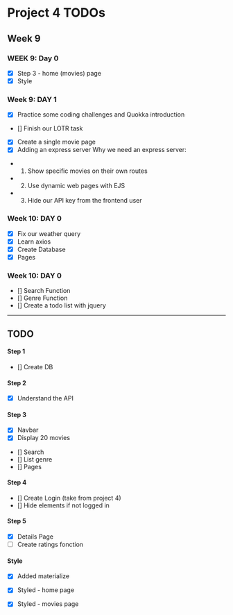 # Project 4 TODOs

## Week 9

### WEEK 9: Day 0

- [x] Step 3 - home (movies) page
- [x] Style

### Week 9: DAY 1
- [x] Practice some coding challenges and Quokka introduction
- [] Finish our LOTR task
- [x] Create a single movie page
- [x] Adding an express server
Why we need an express server:
- 1. Show specific movies on their own routes
- 2. Use dynamic web pages with EJS
- 3. Hide our API key from the frontend user

### Week 10: DAY 0
- [x] Fix our weather query
- [x] Learn axios
- [x] Create Database
- [x] Pages

### Week 10: DAY 0
- [] Search Function
- [] Genre Function
- [] Create a todo list with jquery

-------------------------------------
## TODO
#### Step 1
- [] Create DB

#### Step 2
- [x] Understand the API
#### Step 3
- [x] Navbar
- [x] Display 20 movies
- [] Search
- [] List genre
- [] Pages
#### Step 4
- [] Create Login (take from project 4)
- [] Hide elements if not logged in
#### Step 5
- [x] Details Page
- [ ] Create ratings fonction

#### Style

- [x] Added materialize
- [x] Styled - home page
- [x] Styled - movies page




